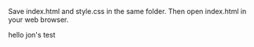 Save index.html and style.css in the same folder. Then open index.html in your web browser.

hello jon's test